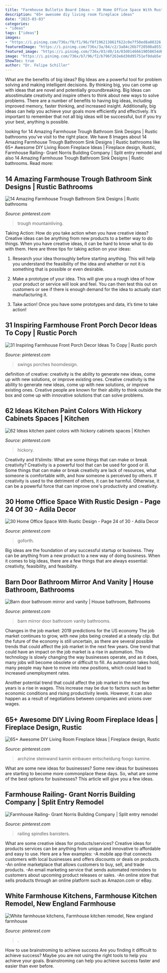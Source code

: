 ```yaml
---
title: "Farmhouse Bulletin Board Ideas ~ 30 Home Office Space With Rustic Design"
description: "65+ awesome diy living room fireplace ideas"
date: "2023-03-03"
categories:
- "ideas"
tags: ["ideas"]
images:
- "https://i.pinimg.com/736x/f8/f1/96/f8f196213861f622c0e7f50ed8a08326.jpg"
featuredImage: "https://i.pinimg.com/736x/3a/84/c2/3a84c26b7f20508a8553e3551a8d0a45.jpg"
featured_image: "https://i.pinimg.com/736x/03/d0/14/03d01466619058654d60b196c2bb7d6e.jpg"
image: "https://i.pinimg.com/736x/b7/96/f2/b796f263e6d30d95751ef0dab5efc9ba.jpg"
ShowToc: true
author: "Dr. Felipe Schiller"
---
```



What are the benefits of big ideas?
Big Ideas are a powerful tool for problem solving and making intelligent decisions. By thinking big, you can come up with ideas that are novel and potentially groundbreaking. Big Ideas can alsostimulate creativity and inspire others to think about new ways to solve problems.
There are a number of benefits to having big ideas, including improved memory, faster thinking, and increased insight. Additionally, big ideas can help you achieve your goals more efficiently and effectively. It’s important to remember that not all big ideas will be successful, but if you try your best, anything is possible.

	

		
looking for 14 Amazing Farmhouse Trough Bathroom Sink Designs | Rustic bathrooms you've visit to the right place. We have 8 Images about 14 Amazing Farmhouse Trough Bathroom Sink Designs | Rustic bathrooms like 65+ Awesome DIY Living Room Fireplace Ideas | Fireplace design, Rustic, Farmhouse Railing- Grant Norris Building Company | Split entry remodel and also 14 Amazing Farmhouse Trough Bathroom Sink Designs | Rustic bathrooms. Read more:
		
    
## 14 Amazing Farmhouse Trough Bathroom Sink Designs | Rustic Bathrooms

<img loading=lazy src="https://i.pinimg.com/736x/b7/96/f2/b796f263e6d30d95751ef0dab5efc9ba.jpg" onerror="this.onerror=null;this.src='https://tse1.mm.bing.net/th?id=OIP.sYvfLWlInHhlK4ug51nRigHaLI&amp;pid=15.1';" alt="14 Amazing Farmhouse Trough Bathroom Sink Designs | Rustic bathrooms">

_Source: pinterest.com_

>trough mountainliving. 

	

Taking Action: How do you take action when you have creative ideas?
Creative ideas can be anything from new products to a better way to do things. When you have creative ideas, it can be hard to know what to do with them. Here are three tips for taking action on your ideas:
1. Research your idea thoroughly before starting anything. This will help you understand the feasibility of the idea and whether or not it is something that is possible or even desirable.

2. Make a prototype of your idea. This will give you a rough idea of how your product or service will look and feel. You can then test this out on customers or see if there is enough demand for the idea to actually start manufacturing it.

3. Take action! Once you have some prototypes and data, it’s time to take action!

    
## 31 Inspiring Farmhouse Front Porch Decor Ideas To Copy | Rustic Porch

<img loading=lazy src="https://i.pinimg.com/736x/15/7c/df/157cdf1e122b1e7ccd080ef375cf3bf1.jpg" onerror="this.onerror=null;this.src='https://tse1.mm.bing.net/th?id=OIP.kUR_KRjb4MbSYKVDzAE7bQHaLH&amp;pid=15.1';" alt="31 Inspiring Farmhouse Front Porch Decor Ideas To Copy | Rustic porch">

_Source: pinterest.com_

>swings porches hoomdesign. 

	

definition of creative: creativity is the ability to generate new ideas, come up with new solutions, or improve existing ones.
Creative creativity is the ability to generate new ideas, come up with new solutions, or improve existing ones. Creative people are known for their ability to think outside the box and come up with innovative solutions that can solve problems.

    
## 62 Ideas Kitchen Paint Colors With Hickory Cabinets Spaces | Kitchen

<img loading=lazy src="https://i.pinimg.com/736x/3a/84/c2/3a84c26b7f20508a8553e3551a8d0a45.jpg" onerror="this.onerror=null;this.src='https://tse4.mm.bing.net/th?id=OIP.1LqP8Y6W9P2BaQU-PWRQ1QAAAA&amp;pid=15.1';" alt="62 Ideas kitchen paint colors with hickory cabinets spaces | Kitchen">

_Source: pinterest.com_

>hickory. 

	

Creativity and It’slimits: What are some things that can make or break creativity?
Creativity is a powerful tool that can be used for good or ill. Some things that can make or break creativity are lack of resources, what someone is comfortable with, and how someone is perceived by others. If creativity is used to the detriment of others, it can be harmful. Otherwise, it can be a powerful force that can improve one's productivity and creativity.

    
## 30 Home Office Space With Rustic Design - Page 24 Of 30 - Adila Decor

<img loading=lazy src="https://i.pinimg.com/736x/03/d0/14/03d01466619058654d60b196c2bb7d6e.jpg" onerror="this.onerror=null;this.src='https://tse2.mm.bing.net/th?id=OIP.PI2usgmSnMsxE-EOZ_9wXgHaKP&amp;pid=15.1';" alt="30 Home Office Space With Rustic Design - Page 24 of 30 - Adila Decor">

_Source: pinterest.com_

>goforth. 

	

Big ideas are the foundation of any successful startup or business. They can be anything from a new product to a new way of doing business. When it comes to big ideas, there are a few things that are always essential: creativity, feasibility, and feasibility.

    
## Barn Door Bathroom Mirror And Vanity | House Bathroom, Bathrooms

<img loading=lazy src="https://i.pinimg.com/736x/f8/f1/96/f8f196213861f622c0e7f50ed8a08326.jpg" onerror="this.onerror=null;this.src='https://tse4.mm.bing.net/th?id=OIP.J1ikGUD01flLvJ8zhZjasAHaJ4&amp;pid=15.1';" alt="Barn door bathroom mirror and vanity | House bathroom, Bathrooms">

_Source: pinterest.com_

>barn mirror door bathroom vanity bathrooms. 

	

Changes in the job market: 2019 predictions for the US economy
The job market continues to grow, with new jobs being created at a steady clip. But the future of the economy is still uncertain, as there are several possible trends that could affect the job market in the next few years. 
One trend that could have an impact on the job market is a rise in automation. This technology is slowly changing the way businesses operate, and as it does, many jobs will become obsolete or difficult to fill. As automation takes hold, many people may have to move into new positions, which could lead to increased unemployment rates. 

Another potential trend that could affect the job market in the next few years is a rise in wages. This increase may be due to factors such as better economic conditions and rising productivity levels. However, it can also happen as a result of negotiations between companies and unions over wages.

    
## 65+ Awesome DIY Living Room Fireplace Ideas | Fireplace Design, Rustic

<img loading=lazy src="https://i.pinimg.com/736x/0f/0b/b0/0f0bb0af80d0e8e79ea08853484e1488.jpg" onerror="this.onerror=null;this.src='https://tse3.mm.bing.net/th?id=OIP.m1SiOkGwOYFd-8B-nRjaegHaLF&amp;pid=15.1';" alt="65+ Awesome DIY Living Room Fireplace Ideas | Fireplace design, Rustic">

_Source: pinterest.com_

>archzine steinwand kamin einbauen entscheidung foogo kamine. 

	

What are some new ideas for businesses?
Some new ideas for businesses are starting to become more commonplace these days.  So, what are some of the best options for businesses? This article will give you a few ideas.

    
## Farmhouse Railing- Grant Norris Building Company | Split Entry Remodel

<img loading=lazy src="https://i.pinimg.com/736x/38/6e/95/386e9506692754fe8273fdcd02909244.jpg" onerror="this.onerror=null;this.src='https://tse3.mm.bing.net/th?id=OIP.Kc0-tYTLJYO1xs1f7Jc9hgHaJ3&amp;pid=15.1';" alt="Farmhouse Railing- Grant Norris Building Company | Split entry remodel">

_Source: pinterest.com_

>railing spindles banisters. 

	

What are some creative ideas for products/services?
Creative ideas for products services can be anything from unique and innovative to affordable and easy to use. Here are a few examples: 
-A mobile app that connects customers with local businesses and offers discounts or deals on products. 
-An online marketplace that allows customers to buy, sell, and trade products. 
-An email marketing service that sends automated reminders to customers about upcoming product releases or sales. 
-An online store that sells products through an online platform such as Amazon.com or eBay.

    
## White Farmhouse Kitchens, Farmhouse Kitchen Remodel, New England Farmhouse

<img loading=lazy src="https://i.pinimg.com/736x/fd/2f/cc/fd2fccf844f3a7077eecb7a21cbdc028.jpg" onerror="this.onerror=null;this.src='https://tse2.mm.bing.net/th?id=OIP.W6PIXLxdehR-JzGm6dEbHgHaJ3&amp;pid=15.1';" alt="White farmhouse kitchens, Farmhouse kitchen remodel, New england farmhouse">

_Source: pinterest.com_

>. 

	

How to use brainstroming to achieve success
Are you finding it difficult to achieve success? Maybe you are not using the right tools to help you achieve your goals. Brainstroming can help you achieve success faster and easier than ever before.

